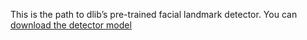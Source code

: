 This is the path to dlib’s pre-trained facial landmark detector. You can [download the detector model](http://dlib.net/files/shape_predictor_68_face_landmarks.dat.bz2)
